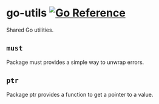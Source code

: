 # go-utils [![Go Reference](https://pkg.go.dev/badge/github.com/jianyuan/go-utils.svg)](https://pkg.go.dev/github.com/jianyuan/go-utils)

Shared Go utilities.

## `must`

Package must provides a simple way to unwrap errors.

## `ptr`

Package ptr provides a function to get a pointer to a value.

